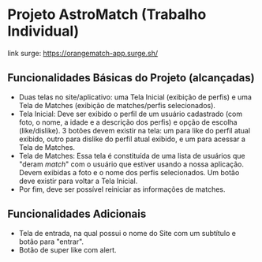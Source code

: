 # Projeto AstroMatch (Trabalho Individual)

link surge: https://orangematch-app.surge.sh/

## Funcionalidades Básicas do Projeto (alcançadas)

- Duas telas no site/aplicativo: uma Tela Inicial (exibição de perfis) e uma Tela de Matches (exibição de matches/perfis selecionados).
- Tela Inicial: Deve ser exibido o perfil de um usuário cadastrado (com foto, o nome, a idade e a descrição dos perfis) e opção de escolha (like/dislike). 3 botões devem existir na tela: um para like do perfil atual exibido, outro para dislike do perfil atual exibido, e um para acessar a Tela de Matches.
- Tela de Matches: Essa tela é constituída de uma lista de usuários que "deram *match*" com o usuário que estiver usando a nossa aplicação. Devem exibidas a foto e o nome dos perfis selecionados.  Um botão deve existir para voltar a Tela Inicial.
- Por fim, deve ser possível reiniciar as informações de matches.


## Funcionalidades Adicionais

- Tela de entrada, na qual possui o nome do Site com um subtítulo e botão para "entrar".
- Botão de super like com alert.





